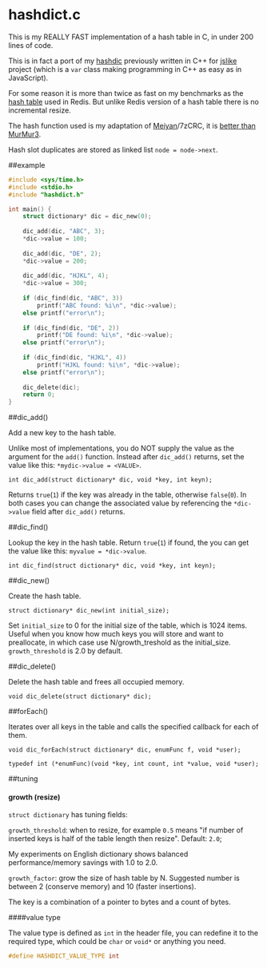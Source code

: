 # hashdict.c

This is my REALLY FAST implementation of a hash table in C, in under 200 lines of code.

This is in fact a port of my [hashdic][cppversion] previously written in C++ for [jslike][jslike] project (which is a `var` class making programming in C++ as easy as in JavaScript).

[cppversion]: https://github.com/exebook/hashdic
[jslike]: https://github.com/exebook/jslike

For some reason it is more than twice as fast on my benchmarks as the [hash table][redisdictc] used in Redis. But unlike Redis version of a hash table there is no incremental resize.

The hash function used is my adaptation of [Meiyan][cmp2]/7zCRC, it is [better than MurMur3][cmp1].

[cmp1]: https://www.strchr.com/hash_functions
[cmp2]: http://www.sanmayce.com/Fastest_Hash/
[redisdictc]: https://github.com/antirez/redis/blob/unstable/src/dict.c

Hash slot duplicates are stored as linked list `node = node->next`.

##example

```c
#include <sys/time.h>
#include <stdio.h>
#include "hashdict.h"

int main() {
	struct dictionary* dic = dic_new(0);
	
	dic_add(dic, "ABC", 3);
	*dic->value = 100;
	
	dic_add(dic, "DE", 2);
	*dic->value = 200;
	
	dic_add(dic, "HJKL", 4);
	*dic->value = 300;
	
	if (dic_find(dic, "ABC", 3))
		printf("ABC found: %i\n", *dic->value);
	else printf("error\n");
	
	if (dic_find(dic, "DE", 2))
		printf("DE found: %i\n", *dic->value);
	else printf("error\n");
	
	if (dic_find(dic, "HJKL", 4))
		printf("HJKL found: %i\n", *dic->value);
	else printf("error\n");
	
	dic_delete(dic);
	return 0;
}
```
##dic_add()

Add a new key to the hash table.

Unlike most of implementations, you do NOT supply the value as the argument for the `add()` function. Instead after `dic_add()` returns, set the value like this: `*mydic->value = <VALUE>`.

`int dic_add(struct dictionary* dic, void *key, int keyn);`

Returns `true`(`1`) if the key was already in the table, otherwise `false`(`0`). In both cases you can change the associated value by referencing the `*dic->value` field after `dic_add()` returns.

##dic_find()

Lookup the key in the hash table. Return `true`(`1`) if found, the you can get the value like this: `myvalue = *dic->value`. 

`int dic_find(struct dictionary* dic, void *key, int keyn);`

##dic_new()

Create the hash table.

`struct dictionary* dic_new(int initial_size);`

Set `initial_size` to 0 for the initial size of the table, which is 1024 items. Useful when you know how much keys you will store and want to preallocate, in which case use N/growth_treshold as the initial_size. `growth_threshold` is 2.0 by default.

##dic_delete()

Delete the hash table and frees all occupied memory.

`void dic_delete(struct dictionary* dic);`

##forEach()

Iterates over all keys in the table and calls the specified callback for each of them.

`void dic_forEach(struct dictionary* dic, enumFunc f, void *user);`

`typedef int (*enumFunc)(void *key, int count, int *value, void *user);`


##tuning


#### growth (resize)
`struct dictionary` has tuning fields:

`growth_threshold`: when to resize, for example `0.5` means "if number of inserted keys is half of the table length then resize". Default: `2.0`;
	
My experiments on English dictionary shows balanced performance/memory savings with 1.0 to 2.0.

`growth_factor`: grow the size of hash table by N. Suggested number is between 2 (conserve memory) and 10 (faster insertions).

The key is a combination of a pointer to bytes and a count of bytes.

####value type

The value type is defined as `int` in the header file, you can redefine it to the required type, which could be `char` or `void*` or anything you need.

```c
#define HASHDICT_VALUE_TYPE int
```


